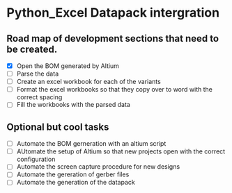 # Python_Excel Datapack intergration 

## Road map of development sections that need to be created.

- [X] Open the BOM generated by Altium
- [ ] Parse the data
- [ ] Create an excel workbook for each of the variants
- [ ] Format the excel workbooks so that they copy over to word with the correct spacing
- [ ] Fill the workbooks with the parsed data
 
## Optional but cool tasks

- [ ] Automate the BOM gerneration with an altium script
- [ ] AUtomate the setup of Altium so that new projects open with the correct configuration 
- [ ] Automate the screen capture procedure for new designs
- [ ] Automate the gereration of gerber files
- [ ] Automate the generation of the datapack
